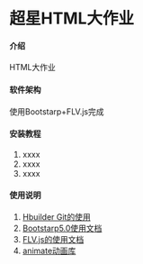 # 超星HTML大作业

#### 介绍
HTML大作业

#### 软件架构
使用Bootstarp+FLV.js完成


#### 安装教程

1.  xxxx
2.  xxxx
3.  xxxx

#### 使用说明

1. [Hbuilder Git的使用](https://blog.csdn.net/weixin_39553363/article/details/104112561)
2. [Bootstarp5.0使用文档](https://v5.bootcss.com/docs/getting-started/introduction/)
3. [FLV.js的使用文档](https://github.com/Bilibili/flv.js/)
4. [animate动画库](https://animista.net/)

